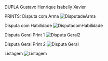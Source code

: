 DUPLA
Gustavo Henrique 
Isabelly Xavier

PRINTS:
Disputa com Arma
![DisputadeArma](https://github.com/user-attachments/assets/6ea0a39b-e282-421d-a87d-926e8799cb2d)

Disputa com Habilidade
![DisputacomHabilidade](https://github.com/user-attachments/assets/78551210-a295-4614-9393-d6ffa1fb0bf6)

Disputa Geral Print 1
![Disputa Geral2](https://github.com/user-attachments/assets/9c3c6953-9c35-4c93-8dba-4db78ad55551)

Disputa Geral Print 2
![Disputa Geral](https://github.com/user-attachments/assets/5a1694a8-6140-4dd8-aeeb-2dc508ae1e04)

Listagem
![Listagem](https://github.com/user-attachments/assets/7d33277d-f264-4193-9cfa-397be2977aa5)
